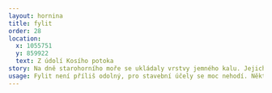 ```yaml
---
layout: hornina
title: fylit
order: 28
location:
  x: 1055751
  y: 859922
  text: Z údolí Kosího potoka
story: Na dně starohorního moře se ukládaly vrstvy jemného kalu. Jejich stlačením a stmelením vznikla břidlice. O hodně později, v prvohorách se při vrásnění břidlice dostala do hloubky několika kilometrů pod zemský povrch, kde se zahřála asi na 200°C. V těchto podmínkách začaly růst droboučké krystalky slídy (sericitu). Zrníčka křemene se rozpustila vytvořila křemenné žíly. Fylit byl hotov a pak už jen čekal, až jej eroze odkryje.
usage: Fylit není příliš odolný, pro stavební účely se moc nehodí. Některé fylity se ale dají štípat na tenké desky, které používají jako kvalitní střešní krytina.
---
```


